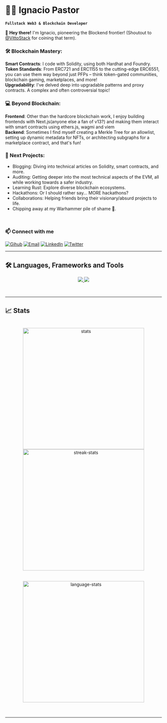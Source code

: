  # 👨‍💻 Ignacio Pastor

**`Fullstack Web3 & Blockchain Developer`**

👋 **Hey there!** I'm Ignacio, pioneering the Blockend frontier! (Shoutout to [@VittoStack](https://twitter.com/VittoStack) for coining that term).

### 🛠️ Blockchain Mastery:

**Smart Contracts**: I code with Solidity, using both Hardhat and Foundry.</br>
**Token Standards**: From ERC721 and ERC1155 to the cutting-edge ERC6551, you can use them way beyond just PFPs – think token-gated communities, blockchain gaming, marketplaces, and more!</br>
**Upgradability**: I've delved deep into upgradable patterns and proxy contracts. A complex and often controversial topic!

### 💻 Beyond Blockchain:

**Frontend**: Other than the hardcore blockchain work, I enjoy building frontends with Next.js(anyone else a fan of v13?) and making them interact with smart contracts using ethers.js, wagmi and viem </br>
**Backend**: Sometimes I find myself creating a Merkle Tree for an allowlist, setting up dynamic metadata for NFTs, or architecting subgraphs for a marketplace contract, and that's fun!

### 🚀 Next Projects:
- Blogging: Diving into technical articles on Solidity, smart contracts, and more.
- Auditing: Getting deeper into the most technical aspects of the EVM, all while working towards a safer industry.
- Learning Rust: Explore diverse blockchain ecosystems.
- Hackathons: Or I should rather say... MORE hackathons?
- Collaborations: Helping friends bring their visionary/absurd projects to life.
- Chipping away at my Warhammer pile of shame 🤖.

</br>

 ### 📫 Connect with me </h2>

[![Gihub](https://img.shields.io/badge/GitHub-%2312100E.svg?&style=for-the-badge&logo=Github&logoColor=white)](https://https://github.com/IpastorSan/)
[![Email](https://img.shields.io/badge/Email-%23FF0000.svg?style=for-the-badge&logo=Gmail&logoColor=white)](mailto:ignacio@fullstackwebthree.com)
[![LinkedIn](https://img.shields.io/badge/linkedin-%230077B5.svg?style=for-the-badge&logo=linkedin&logoColor=white)](https://www.linkedin.com/in/ignaciopastorsanchez/) 
[![Twitter](https://img.shields.io/badge/Twitter-%231DA1F2.svg?style=for-the-badge&logo=Twitter&logoColor=white)](https://twitter.com/numbernine_eth)

---


## 🛠️ Languages, Frameworks and Tools

  <p align="center">
  <a href="https://skillicons.dev">
    <img src="https://skillicons.dev/icons?i=solidity,ipfs,js,ts,react,nextjs,nodejs,express,py,git,aws,gcp,docker,go,mongodb" />
  </a>
      <a href="https://skillicons.dev">
    <img src="https://skillicons.dev/icons?i=postgres,html,css,tailwind,vscode" />
  </a>
</p>
<br/>

---

## 📈 Stats

<div align="center">
  <br>
  <img width=390 src="https://github-readme-stats.vercel.app/api?username=ipastorsan&rank_icon=github&theme=react&border_radius=10" alt="stats"/>
  <img width=390 src="https://streak-stats.demolab.com?user=ipastorsan&theme=react&exclude_days=Sat,Sun" alt="streak-stats"/>
  <br/>
  <br></br>
  <img align="center" width=390 src="https://github-readme-stats-eight-theta.vercel.app/api/top-langs/?username=ipastorsan&layout=compact&theme=react&hide=jupyter%20notebook&border_radius=10&size_weight=0.5&count_weight=0.5" alt="language-stats"/>
  </div>
<br/>
</br>

---

##
